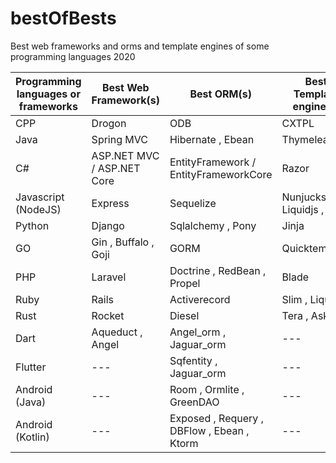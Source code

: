 # bestOfBests
Best web frameworks and orms and template engines of some programming languages 2020


| Programming languages or frameworks | Best Web Framework(s)        | Best ORM(s)                                 | Best Template engine(s)      |
| ----------------------------------- | ---------------------------- | ------------------------------------------- | ---------------------------- |
| CPP					                        | Drogon				               | ODB					                               | CXTPL                        |
| Java					                      | Spring MVC                   | Hibernate , Ebean                           | Thymeleaf                    |
| C#					                        | ASP.NET MVC / ASP.NET Core   | EntityFramework / EntityFrameworkCore       | Razor                        |
| Javascript (NodeJS)                 | Express				               | Sequelize				                           | Nunjucks , Liquidjs , Twig   |
| Python                              | Django                       | Sqlalchemy , Pony                           | Jinja	                      |
| GO				                    	    | Gin , Buffalo , Goji         | GORM					                               | Quicktemplate                |
| PHP					                        | Laravel                      | Doctrine , RedBean , Propel                 | Blade                        |
| Ruby					                      | Rails				                 | Activerecord				                         | Slim , Liquid                |
| Rust								                | Rocket				               | Diesel					                             | Tera , Askama                |
| Dart										            | Aqueduct , Angel	           | Angel_orm , Jaguar_orm                      | ---                          |
| Flutter										          | ---                          | Sqfentity , Jaguar_orm                      | ---                          |
| Android (Java)					            | ---                          | Room , Ormlite , GreenDAO                   | ---                          |
| Android (Kotlin)					          | ---                          | Exposed , Requery , DBFlow , Ebean , Ktorm  | ---                          |

